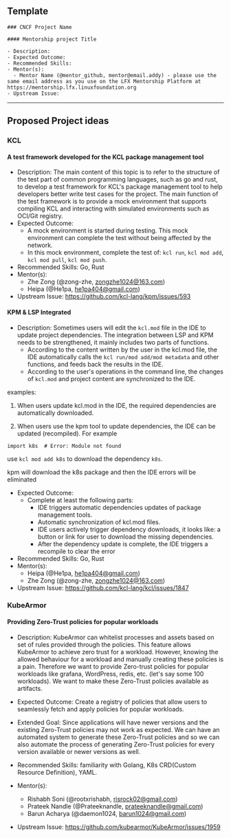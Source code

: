 ## Template

```
### CNCF Project Name

#### Mentorship project Title

- Description:
- Expected Outcome:
- Recommended Skills:
- Mentor(s):
  - Mentor Name (@mentor_github, mentor@email.addy) - please use the same email address as you use on the LFX Mentorship Platform at https://mentorship.lfx.linuxfoundation.org
- Upstream Issue:

```

---


## Proposed Project ideas

### KCL

#### A test framework developed for the KCL package management tool

- Description: The main content of this topic is to refer to the structure of the test part of common programming languages, such as go and rust, to develop a test framework for KCL's package management tool to help developers better write test cases for the project. The main function of the test framework is to provide a mock environment that supports compiling KCL and interacting with simulated environments such as OCI/Git registry.
- Expected Outcome: 
  - A mock environment is started during testing. This mock environment can complete the test without being affected by the network.
  - In this mock environment, complete the test of: `kcl run`, `kcl mod add`, `kcl mod pull`, `kcl mod push`.
- Recommended Skills: Go, Rust
- Mentor(s):
  - Zhe Zong (@zong-zhe, zongzhe1024@163.com)
  - Heipa (@He1pa, he1pa404@gmail.com)
- Upstream Issue: https://github.com/kcl-lang/kpm/issues/593

#### KPM & LSP Integrated

- Description: Sometimes users will edit the `kcl.mod` file in the IDE to update project dependencies. The integration between LSP and KPM needs to be strengthened, it mainly includes two parts of functions. 
  - According to the content written by the user in the kcl.mod file, the IDE automatically calls the `kcl run/mod add/mod metadata` and other functions, and feeds back the results in the IDE. 
  - According to the user's operations in the command line, the changes of `kcl.mod` and project content are synchronized to the IDE.

examples:

1. When users update kcl.mod in the IDE, the required dependencies are automatically downloaded.

2. When users use the kpm tool to update dependencies, the IDE can be updated (recompiled). For example
```kcl
import k8s  # Error: Module not found
```

use `kcl mod add k8s` to download the dependency `k8s`.

kpm will download the k8s package and then the IDE errors will be eliminated

- Expected Outcome: 
  - Complete at least the following parts:
    - IDE triggers automatic dependencies updates of package management tools.
    - Automatic synchronization of kcl.mod files.
    - IDE users actively trigger dependency downloads, it looks like: a button or link for user to download the missing dependencies.
    - After the dependency update is complete, the IDE triggers a recompile to clear the error
- Recommended Skills: Go, Rust
- Mentor(s):
    - Heipa (@He1pa, he1pa404@gmail.com)
    - Zhe Zong (@zong-zhe, zongzhe1024@163.com)
- Upstream Issue: https://github.com/kcl-lang/kcl/issues/1847

### KubeArmor

#### Providing Zero-Trust policies for popular workloads

- Description: KubeArmor can whitelist processes and assets based on set of rules provided through the policies. This feature allows KubeArmor to achieve zero trust for a workload. However, knowing the allowed behaviour for a workload and manually creating these policies is a pain. Therefore we want to provide Zero-trust policies for popular workloads like grafana, WordPress, redis, etc. (let's say some 100 workloads). We want to make these Zero-Trust policies available as artifacts.
  
- Expected Outcome: Create a registry of policies that allow users to seamlessly fetch and apply policies for popular workloads.

- Extended Goal: Since applications will have newer versions and the existing Zero-Trust policies may not work as expected. We can have an automated system to generate these Zero-Trust policies and so we can also automate the process of generating Zero-Trust policies for every version available or newer versions as well.
  
- Recommended Skills: familiarity with Golang, K8s CRD(Custom Resource Definition), YAML.
- Mentor(s):
  - Rishabh Soni (@rootxrishabh, risrock02@gmail.com)
  - Prateek Nandle (@Prateeknandle, prateeknandle@gmail.com)
  - Barun Acharya (@daemon1024, barun1024@gmail.com)
* Upstream Issue: https://github.com/kubearmor/KubeArmor/issues/1959

